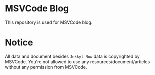 # MSVCode Blog
This repository is used for MSVCode blog. 

# Notice
All data and document besides `Jekkyl Now` data is copyrighted by MSVCode. You're not allowed to use any resources/document/articles without any permission from MSVCode.